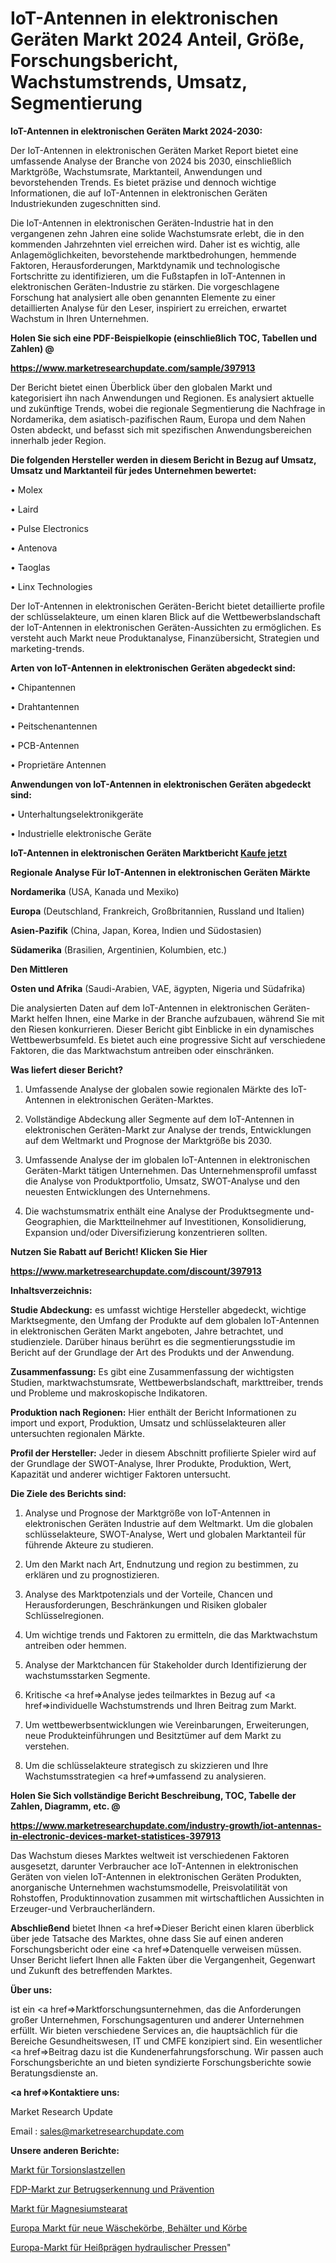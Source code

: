 # IoT-Antennen in elektronischen Geräten Markt 2024 Anteil, Größe, Forschungsbericht, Wachstumstrends, Umsatz, Segmentierung

<strong>IoT-Antennen in elektronischen Geräten Markt 2024-2030:</strong>

Der IoT-Antennen in elektronischen Geräten Market Report bietet eine umfassende Analyse der Branche von 2024 bis 2030, einschließlich Marktgröße, Wachstumsrate, Marktanteil, Anwendungen und bevorstehenden Trends. Es bietet präzise und dennoch wichtige Informationen, die auf IoT-Antennen in elektronischen Geräten Industriekunden zugeschnitten sind.

Die IoT-Antennen in elektronischen Geräten-Industrie hat in den vergangenen zehn Jahren eine solide Wachstumsrate erlebt, die in den kommenden Jahrzehnten viel erreichen wird. Daher ist es wichtig, alle Anlagemöglichkeiten, bevorstehende marktbedrohungen, hemmende Faktoren, Herausforderungen, Marktdynamik und technologische Fortschritte zu identifizieren, um die Fußstapfen in IoT-Antennen in elektronischen Geräten-Industrie zu stärken. Die vorgeschlagene Forschung hat analysiert alle oben genannten Elemente zu einer detaillierten Analyse für den Leser, inspiriert zu erreichen, erwartet Wachstum in Ihren Unternehmen.



<strong>Holen Sie sich eine PDF-Beispielkopie (einschließlich TOC, Tabellen und Zahlen) @
</strong>

<strong><a href=https://www.marketresearchupdate.com/sample/397913>

<strong>https://www.marketresearchupdate.com/sample/397913</u></font></a></strong></strong>

Der Bericht bietet einen Überblick über den globalen Markt und kategorisiert ihn nach Anwendungen und Regionen. Es analysiert aktuelle und zukünftige Trends, wobei die regionale Segmentierung die Nachfrage in Nordamerika, dem asiatisch-pazifischen Raum, Europa und dem Nahen Osten abdeckt, und befasst sich mit spezifischen Anwendungsbereichen innerhalb jeder Region.



<strong>Die folgenden Hersteller werden in diesem Bericht in Bezug auf Umsatz, Umsatz und Marktanteil für jedes Unternehmen bewertet:</strong>

• Molex

• Laird

• Pulse Electronics

• Antenova

• Taoglas

• Linx Technologies

Der IoT-Antennen in elektronischen Geräten-Bericht bietet detaillierte profile der schlüsselakteure, um einen klaren Blick auf die Wettbewerbslandschaft der IoT-Antennen in elektronischen Geräten-Aussichten zu ermöglichen. Es versteht auch Markt neue Produktanalyse, Finanzübersicht, Strategien und marketing-trends.



<strong>Arten von IoT-Antennen in elektronischen Geräten abgedeckt sind:</strong>

• Chipantennen

• Drahtantennen

• Peitschenantennen

• PCB-Antennen

• Proprietäre Antennen



<strong>Anwendungen von IoT-Antennen in elektronischen Geräten abgedeckt sind:</strong>

• Unterhaltungselektronikgeräte

• Industrielle elektronische Geräte



<strong>IoT-Antennen in elektronischen Geräten Marktbericht <a href=https://www.marketresearchupdate.com/buynow/397913>Kaufe jetzt</a></strong>



<strong>Regionale Analyse Für IoT-Antennen in elektronischen Geräten Märkte</strong>



<strong>Nordamerika</strong> (USA, Kanada und Mexiko)



<strong>Europa</strong> (Deutschland, Frankreich, Großbritannien, Russland und Italien)



<strong>Asien-Pazifik</strong> (China, Japan, Korea, Indien und Südostasien)



<strong>Südamerika</strong> (Brasilien, Argentinien, Kolumbien, etc.)



<strong>Den Mittleren</strong> 

<strong>Osten und Afrika</strong> (Saudi-Arabien, VAE, ägypten, Nigeria und Südafrika)

Die analysierten Daten auf dem IoT-Antennen in elektronischen Geräten-Markt helfen Ihnen, eine Marke in der Branche aufzubauen, während Sie mit den Riesen konkurrieren. Dieser Bericht gibt Einblicke in ein dynamisches Wettbewerbsumfeld. Es bietet auch eine progressive Sicht auf verschiedene Faktoren, die das Marktwachstum antreiben oder einschränken.



<strong>Was liefert dieser Bericht?</strong>

1. Umfassende Analyse der globalen sowie regionalen Märkte des IoT-Antennen in elektronischen Geräten-Marktes.

2. Vollständige Abdeckung aller Segmente auf dem IoT-Antennen in elektronischen Geräten-Markt zur Analyse der trends, Entwicklungen auf dem Weltmarkt und Prognose der Marktgröße bis 2030.

3. Umfassende Analyse der im globalen IoT-Antennen in elektronischen Geräten-Markt tätigen Unternehmen. Das Unternehmensprofil umfasst die Analyse von Produktportfolio, Umsatz, SWOT-Analyse und den neuesten Entwicklungen des Unternehmens.

4. Die wachstumsmatrix enthält eine Analyse der Produktsegmente und-Geographien, die Marktteilnehmer auf Investitionen, Konsolidierung, Expansion und/oder Diversifizierung konzentrieren sollten.



<strong>Nutzen Sie Rabatt auf Bericht! Klicken Sie Hier
</strong>

<strong><a href=https://www.marketresearchupdate.com/discount/397913>https://www.marketresearchupdate.com/discount/397913</b></u></font></strong></a>



<strong>Inhaltsverzeichnis:</strong>



<strong>Studie Abdeckung:</strong> es umfasst wichtige Hersteller abgedeckt, wichtige Marktsegmente, den Umfang der Produkte auf dem globalen IoT-Antennen in elektronischen Geräten Markt angeboten, Jahre betrachtet, und studienziele. Darüber hinaus berührt es die segmentierungsstudie im Bericht auf der Grundlage der Art des Produkts und der Anwendung.



<strong>Zusammenfassung:</strong> Es gibt eine Zusammenfassung der wichtigsten Studien, marktwachstumsrate, Wettbewerbslandschaft, markttreiber, trends und Probleme und makroskopische Indikatoren.



<strong>Produktion nach Regionen:</strong> Hier enthält der Bericht Informationen zu import und export, Produktion, Umsatz und schlüsselakteuren aller untersuchten regionalen Märkte.



<strong>Profil der Hersteller:</strong> Jeder in diesem Abschnitt profilierte Spieler wird auf der Grundlage der SWOT-Analyse, Ihrer Produkte, Produktion, Wert, Kapazität und anderer wichtiger Faktoren untersucht.



<strong>Die Ziele des Berichts sind:</strong>

1) Analyse und Prognose der Marktgröße von IoT-Antennen in elektronischen Geräten Industrie auf dem Weltmarkt.
Um die globalen schlüsselakteure, SWOT-Analyse, Wert und globalen Marktanteil für führende Akteure zu studieren.

2) Um den Markt nach Art, Endnutzung und region zu bestimmen, zu erklären und zu prognostizieren.

3) Analyse des Marktpotenzials und der Vorteile, Chancen und Herausforderungen, Beschränkungen und Risiken globaler Schlüsselregionen.

4) Um wichtige trends und Faktoren zu ermitteln, die das Marktwachstum antreiben oder hemmen.

5) Analyse der Marktchancen für Stakeholder durch Identifizierung der wachstumsstarken Segmente.

6) Kritische <a href=>Analyse</a> jedes teilmarktes in Bezug auf <a href=>individuelle</a> Wachstumstrends und Ihren Beitrag zum Markt.

7) Um wettbewerbsentwicklungen wie Vereinbarungen, Erweiterungen, neue Produkteinführungen und Besitztümer auf dem Markt zu verstehen.

8) Um die schlüsselakteure strategisch zu skizzieren und Ihre Wachstumsstrategien <a href=>umfassend</a> zu analysieren.



<strong>Holen Sie Sich vollständige Bericht Beschreibung, TOC, Tabelle der Zahlen, Diagramm, etc. @ </strong>

<strong><a href=https://www.marketresearchupdate.com/industry-growth/iot-antennas-in-electronic-devices-market-statistices-397913>https://www.marketresearchupdate.com/industry-growth/iot-antennas-in-electronic-devices-market-statistices-397913</a></font></strong>

Das Wachstum dieses Marktes weltweit ist verschiedenen Faktoren ausgesetzt, darunter Verbraucher ace IoT-Antennen in elektronischen Geräten von vielen IoT-Antennen in elektronischen Geräten Produkten, anorganische Unternehmen wachstumsmodelle, Preisvolatilität von Rohstoffen, Produktinnovation zusammen mit wirtschaftlichen Aussichten in Erzeuger-und Verbraucherländern.



<strong>Abschließend</strong> bietet Ihnen <a href=>Dieser</a> Bericht einen klaren überblick über jede Tatsache des Marktes, ohne dass Sie auf einen anderen Forschungsbericht oder eine <a href=>Datenquelle</a> verweisen müssen. Unser Bericht liefert Ihnen alle Fakten über die Vergangenheit, Gegenwart und Zukunft des betreffenden Marktes.



<strong>Über uns:</strong>

 ist ein <a href=>Marktfors</a>chungsunternehmen, das die Anforderungen großer Unternehmen, Forschungsagenturen und anderer Unternehmen erfüllt. Wir bieten verschiedene Services an, die hauptsächlich für die Bereiche Gesundheitswesen, IT und CMFE konzipiert sind. Ein wesentlicher <a href=>Beitrag</a> dazu ist die Kundenerfahrungsforschung. Wir passen auch Forschungsberichte an und bieten syndizierte Forschungsberichte sowie Beratungsdienste an.



<strong><a href=>Kontaktiere uns:</a></strong>

Market Research Update

Email : sales@marketresearchupdate.com



<strong>Unsere anderen Berichte:</strong>

<a href=https://www.linkedin.com/pulse/torsion-load-cell-market-expects-see-significant>Markt für Torsionslastzellen</a>

<a href=https://www.linkedin.com/pulse/fraud-detection-prevention-fdp-market-size-share>FDP-Markt zur Betrugserkennung und Prävention</a>

<a href=https://www.linkedin.com/pulse/magnesium-stearate-market-analysis-segment-region>Markt für Magnesiumstearat</a>

<a href=https://www.linkedin.com/pulse/europe-new-laundry-baskets-bins-hampers-market>Europa Markt für neue Wäschekörbe, Behälter und Körbe</a>

<a href=https://www.linkedin.com/pulse/europe-hydraulic-press-hot-stamping-market-2023-current-1e>Europa-Markt für Heißprägen hydraulischer Pressen</a>"

